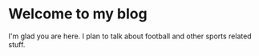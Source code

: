 # Welcome to my blog

I'm glad you are here. I plan to talk about football and other sports related stuff.
